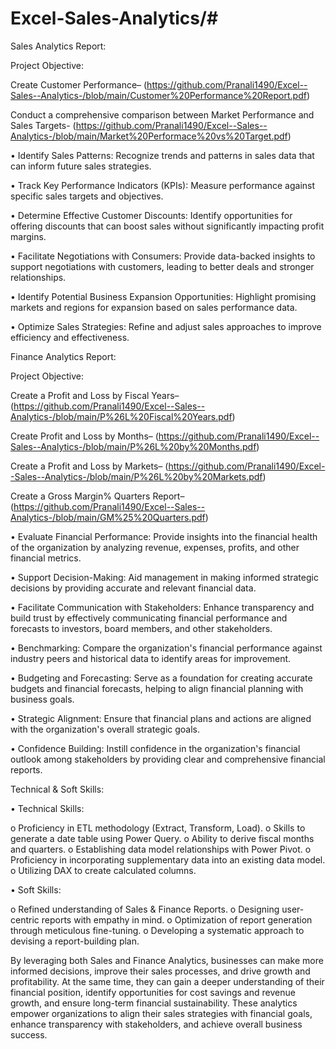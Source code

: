# Excel-Sales-Analytics/#

Sales Analytics Report:

Project Objective:

Create Customer Performance– (https://github.com/Pranali1490/Excel--Sales--Analytics-/blob/main/Customer%20Performance%20Report.pdf)

Conduct a comprehensive comparison between Market Performance and Sales Targets- (https://github.com/Pranali1490/Excel--Sales--Analytics-/blob/main/Market%20Performace%20vs%20Target.pdf)

• Identify Sales Patterns: Recognize trends and patterns in sales data that can inform future sales strategies.

• Track Key Performance Indicators (KPIs): Measure performance against specific sales targets and objectives.

• Determine Effective Customer Discounts: Identify opportunities for offering discounts that can boost sales without significantly impacting profit margins.

• Facilitate Negotiations with Consumers: Provide data-backed insights to support negotiations with customers, leading to better deals and stronger relationships.

• Identify Potential Business Expansion Opportunities: Highlight promising markets and regions for expansion based on sales performance data.

• Optimize Sales Strategies: Refine and adjust sales approaches to improve efficiency and effectiveness.

Finance Analytics Report:

Project Objective:

Create a Profit and Loss by Fiscal Years– (https://github.com/Pranali1490/Excel--Sales--Analytics-/blob/main/P%26L%20Fiscal%20Years.pdf)

Create Profit and Loss by Months– (https://github.com/Pranali1490/Excel--Sales--Analytics-/blob/main/P%26L%20by%20Months.pdf)

Create a Profit and Loss by Markets– (https://github.com/Pranali1490/Excel--Sales--Analytics-/blob/main/P%26L%20by%20Markets.pdf)

Create a Gross Margin% Quarters Report– (https://github.com/Pranali1490/Excel--Sales--Analytics-/blob/main/GM%25%20Quarters.pdf)

• Evaluate Financial Performance: Provide insights into the financial health of the organization by analyzing revenue, expenses, profits, and other financial metrics.

• Support Decision-Making: Aid management in making informed strategic decisions by providing accurate and relevant financial data.

• Facilitate Communication with Stakeholders: Enhance transparency and build trust by effectively communicating financial performance and forecasts to investors, board members, and other stakeholders.

• Benchmarking: Compare the organization's financial performance against industry peers and historical data to identify areas for improvement.

• Budgeting and Forecasting: Serve as a foundation for creating accurate budgets and financial forecasts, helping to align financial planning with business goals.

• Strategic Alignment: Ensure that financial plans and actions are aligned with the organization's overall strategic goals.

• Confidence Building: Instill confidence in the organization's financial outlook among stakeholders by providing clear and comprehensive financial reports.

Technical & Soft Skills:

•	Technical Skills:

o	 Proficiency in ETL methodology (Extract, Transform, Load).
o	 Skills to generate a date table using Power Query.
o	 Ability to derive fiscal months and quarters.
o	 Establishing data model relationships with Power Pivot.
o	 Proficiency in incorporating supplementary data into an existing data model.
o	 Utilizing DAX to create calculated columns.

•	Soft Skills:

o	 Refined understanding of Sales & Finance Reports.
o	 Designing user-centric reports with empathy in mind.
o	 Optimization of report generation through meticulous fine-tuning.
o	 Developing a systematic approach to devising a report-building plan.

By leveraging both Sales and Finance Analytics, businesses can make more informed decisions, improve their sales processes, and drive growth and profitability. At the same time, they can gain a deeper understanding of their financial position, identify opportunities for cost savings and revenue growth, and ensure long-term financial sustainability. These analytics empower organizations to align their sales strategies with financial goals, enhance transparency with stakeholders, and achieve overall business success.
